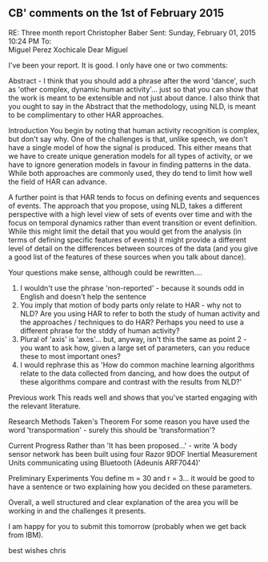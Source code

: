 
## CB' comments on the 1st of February 2015

RE: Three month report
Christopher Baber
Sent: 	Sunday, February 01, 2015 10:24 PM
To: 	
Miguel Perez Xochicale
Dear Miguel

I've been your report. It is good. I only have one or two comments:

Abstract - I think that you should add a phrase after the word 'dance', such as 'other complex, dynamic human activity'... just so that you can show that the work is meant to be extensible and not just about dance.  I also think that you ought to say in the Abstract that the methodology, using NLD, is meant to be complimentary to other HAR approaches.

Introduction
You begin by noting that human activity recognition is complex, but don't say why.  One of the challenges is that, unlike speech, we don't have a single model of how the signal is produced.  This either means that we have to create unique generation models for all types of activity, or we have to ignore generation models in favour in finding patterns in the data.  While both approaches are commonly used, they do tend to limit how well the field of HAR can advance. 

A further point is that HAR tends to focus on defining events and sequences of events.  The approach that you propose, using NLD, takes a different perspective with a high level view of sets of events over time and with the focus on temporal dynamics rather than event transition or event definition.  While this might limit the detail that you would get from the analysis (in terms of defining specific features of events) it might provide a different level of detail on the differences between sources of the data (and you give a good list of the features of these sources when you talk about dance).

Your questions make sense, although could be rewritten....
1. I wouldn't use the phrase 'non-reported' - because it sounds odd in English and doesn't help the sentence
2. You imply that motion of body parts only relate to HAR - why not to NLD? Are you using HAR to refer to both the study of human activity and the approaches / techniques to do HAR?  Perhaps you need to use a different phrase for the stddy of human activity?
3.  Plural of 'axis' is 'axes'... but, anyway, isn't this the same as point 2 - you want to ask how, given a large set of parameters, can you reduce these to most important ones?
4. I would rephrase this as 'How do common machine learning algorithms relate to the data collected from dancing, and how does the output of these algorithms compare and contrast with the results from NLD?'

Previous work
This reads well and shows that you've started engaging with the relevant literature.

Research Methods
Taken's Theorem
For some reason you have used the word 'transpormation' - surely this should be 'transformation'?

Current Progress
Rather than 'It has been proposed...'  - write 'A body sensor network has been built using four Razor 9DOF Inertial Measurement Units communicating using Bluetooth (Adeunis ARF7044)'

Preliminary Experiments
You define m = 30 and r = 3... it would be good to have a sentence or two explaining how you decided on these parameters.

Overall, a well structured and clear explanation of the area you will be working in and the challenges it presents.

I am happy for you to submit this tomorrow (probably when we get back from IBM).

best wishes
chris

